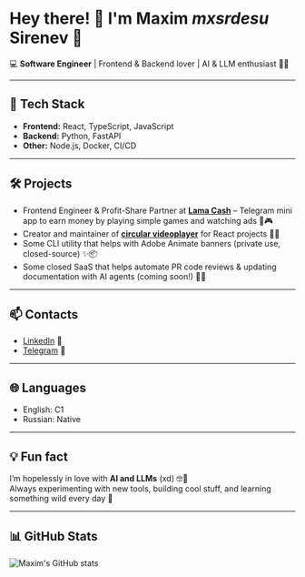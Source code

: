 # Hey there! 👋 I'm Maxim *mxsrdesu* Sirenev 🌸

💻 **Software Engineer** | Frontend & Backend lover | AI & LLM enthusiast 🤖💜

---

## 🚀 Tech Stack
- **Frontend:** React, TypeScript, JavaScript  
- **Backend:** Python, FastAPI  
- **Other:** Node.js, Docker, CI/CD  

---

## 🛠 Projects

- Frontend Engineer & Profit-Share Partner at [**Lama Cash**](https://t.me/LamaAppBot) – Telegram mini app to earn money by playing simple games and watching ads 💸🎮  
- Creator and maintainer of [**circular videoplayer**](https://github.com/ShibiTube/react-telebubble-player) for React projects 🎥🔄  
- Some CLI utility that helps with Adobe Animate banners (private use, closed-source) ✨📦  
- Some closed SaaS that helps automate PR code reviews & updating documentation with AI agents (coming soon!) 🤖📝  

---

## 📫 Contacts
- [LinkedIn](https://www.linkedin.com/in/mxsrdesu/) 🔗  
- [Telegram](https://t.me/mxsrdesu) 💬  

---

## 🌐 Languages
- English: C1  
- Russian: Native  

---

## 💡 Fun fact
I’m hopelessly in love with **AI and LLMs** (xd) 🤓💜  
Always experimenting with new tools, building cool stuff, and learning something wild every day 🚀

---

## 📊 GitHub Stats
![Maxim's GitHub stats](https://github-readme-stats.vercel.app/api?username=mxsrdesu&show_icons=true&theme=radical)
